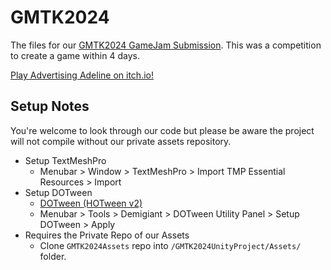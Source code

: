 # GMTK2024

The files for our [GMTK2024 GameJam Submission](https://itch.io/jam/gmtk-2024). This was a competition to create a game within 4 days.

[Play Advertising Adeline on itch.io!](https://cheerybit.itch.io/advertisingadeline)

## Setup Notes

You're welcome to look through our code but please be aware the project will not compile without our private assets repository.

  * Setup TextMeshPro
    * Menubar > Window > TextMeshPro > Import TMP Essential Resources > Import
  * Setup DOTween
    * [DOTween (HOTween v2)](https://assetstore.unity.com/packages/tools/animation/dotween-hotween-v2-27676)
    * Menubar > Tools > Demigiant > DOTween Utility Panel > Setup DOTween > Apply
  * Requires the Private Repo of our Assets 
    * Clone `GMTK2024Assets` repo into `/GMTK2024UnityProject/Assets/` folder.

